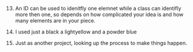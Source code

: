13. An ID can be used to idenitfly one elemnet while a class can identifly more then one, so depends on how complicated your idea is and how many elements are in your piece.

14. I used just a black a lightyellow and a powder blue 

15. Just as another project, looking up the process to make things happen. 
